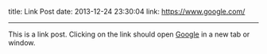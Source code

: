 title: Link Post
date: 2013-12-24 23:30:04
link: https://www.google.com/

---

This is a link post. Clicking on the link should open [Google](https://www.google.com/) in a new tab or window.
